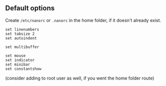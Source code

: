 ## Default options

Create `/etc/nanorc` or `.nanorc` in the home folder, if it doesn't already exist.

```
set linenumbers
set tabsize 2
set autoindent

set multibuffer

set mouse
set indicator
set minibar
set constantshow
```
(consider adding to root user as well, if you went the home folder route)
